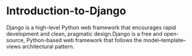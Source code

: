 # Introduction-to-Django
Django is a high-level Python web framework that encourages rapid development and clean, pragmatic design.Django is a free and open-source, Python-based web framework that follows the model–template–views architectural pattern.
